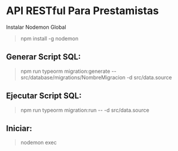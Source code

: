 # API RESTful Para Prestamistas

Instalar Nodemon Global
> npm install -g nodemon

## Generar Script SQL:
> npm run typeorm migration:generate -- src/database/migrations/NombreMigracion -d src/data.source

## Ejecutar Script SQL:
> npm run typeorm migration:run -- -d src/data.source

## Iniciar:
> nodemon exec
   